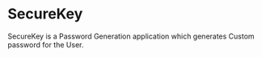 # SecureKey
SecureKey is a Password Generation application which generates Custom password for the User. 
